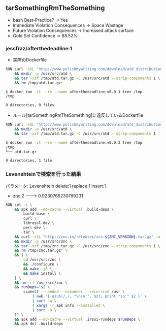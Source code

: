 ## tarSomethingRmTheSomething

* bash Best-Practice?              -> Yes
* Immediate Violation Consequences -> Space Wastage
* Future Violation Consequences    -> Increased attack surface
* Gold Set Confidence              -> 88.52%

### jessfraz/afterthedeadline:1
* 実際のDockerfile
```bash
RUN curl -sSL "http://www.polishmywriting.com/download/atd_distribution${ATD_VERSION}.tgz" -o /tmp/atd.tar.gz \
	&& mkdir -p /usr/src/atd \
	&& tar -xzf /tmp/atd.tar.gz -C /usr/src/atd --strip-components 1 \
	&& rm /tmp/atd.tar.gz*

$ docker run -it --rm --name afterthedeadline:v0.0.1 tree /tmp
/tmp

0 directories, 0 files
```

* ルール[tarSomethingRmTheSomething]に違反しているDockerfile
```bash
RUN curl -sSL "http://www.polishmywriting.com/download/atd_distribution${ATD_VERSION}.tgz" -o /tmp/atd.tar.gz \
	&& mkdir -p /usr/src/atd \
	&& tar -xzf /tmp/atd.tar.gz -C /usr/src/atd --strip-components 1 

$ docker run -it --rm --name afterthedeadline:v0.0.2 tree /tmp
/tmp
└── atd.tar.gz

0 directories, 1 file
```

### Levenshteinで検索を行った結果
パラメータ: Levenshtein delete:1 replace:1 insert:1 
* znc:2 ---> 0.9230769230769231
```bash
RUN set -x \
	&& apk add --no-cache --virtual .build-deps \
		build-base \
		curl \
		libressl-dev \
		perl-dev \
		tar \
	&& curl -sSL "http://znc.in/releases/znc-${ZNC_VERSION}.tar.gz" -o /tmp/znc.tar.gz \
	&& mkdir -p /usr/src/znc \
	&& tar -xzf /tmp/znc.tar.gz -C /usr/src/znc --strip-components 1 \
	&& rm /tmp/znc.tar.gz* \
	&& ( \
		cd /usr/src/znc \
		&& ./configure \
		&& make -j8 \
		&& make install \
	) \
	&& rm -rf /usr/src/znc \
	&& runDeps="$( \
		scanelf --needed --nobanner --recursive /usr \
			| awk '{ gsub(/,/, "\nso:", $2); print "so:" $2 }' \
			| sort -u \
			| xargs -r apk info --installed \
			| sort -u \
	)" \
	&& apk add --no-cache --virtual .irssi-rundeps $runDeps \
	&& apk del .build-deps
```